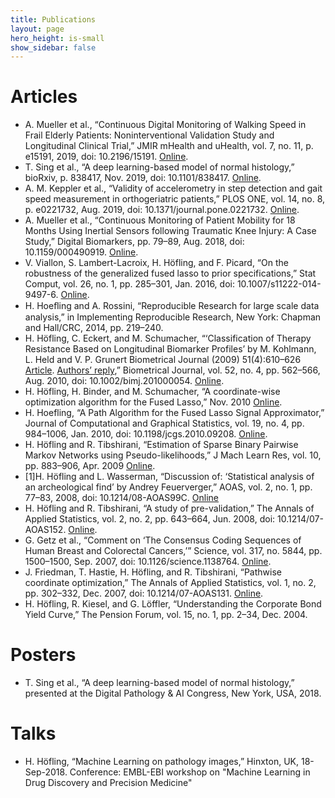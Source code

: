 ```yaml
---
title: Publications
layout: page
hero_height: is-small
show_sidebar: false
---
```


[comment]: # (The following citations where exported from Zotero using the IEEE with URL format)

# Articles

- A. Mueller et al., “Continuous Digital Monitoring of Walking Speed in Frail Elderly Patients: Noninterventional Validation Study and Longitudinal Clinical Trial,” JMIR mHealth and uHealth, vol. 7, no. 11, p. e15191, 2019, doi: 10.2196/15191. [Online](https://mhealth.jmir.org/2019/11/e15191/).
- T. Sing et al., “A deep learning-based model of normal histology,” bioRxiv, p. 838417, Nov. 2019, doi: 10.1101/838417. [Online](https://www.biorxiv.org/content/10.1101/838417v1). 
- A. M. Keppler et al., “Validity of accelerometry in step detection and gait speed measurement in orthogeriatric patients,” PLOS ONE, vol. 14, no. 8, p. e0221732, Aug. 2019, doi: 10.1371/journal.pone.0221732. [Online](https://journals.plos.org/plosone/article?id=10.1371/journal.pone.0221732).
- A. Mueller et al., “Continuous Monitoring of Patient Mobility for 18 Months Using Inertial Sensors following Traumatic Knee Injury: A Case Study,” Digital Biomarkers, pp. 79–89, Aug. 2018, doi: 10.1159/000490919. [Online](https://www.karger.com/Article/FullText/490919).
- V. Viallon, S. Lambert-Lacroix, H. Höfling, and F. Picard, “On the robustness of the generalized fused lasso to prior specifications,” Stat Comput, vol. 26, no. 1, pp. 285–301, Jan. 2016, doi: 10.1007/s11222-014-9497-6. [Online](https://doi.org/10.1007/s11222-014-9497-6). 
- H. Hoeﬂing and A. Rossini, “Reproducible Research for large scale data analysis,” in Implementing Reproducible Research, New York: Chapman and Hall/CRC, 2014, pp. 219–240. 
- H. Höfling, C. Eckert, and M. Schumacher, “‘Classification of Therapy Resistance Based on Longitudinal Biomarker Profiles’ by M. Kohlmann, L. Held and V. P. Grunert Biometrical Journal (2009) 51(4):610–626 [Article](http://dx.doi.org/10.1002/bimj.200800157). [Authors’ reply](http://dx.doi.org/10.1002/bimj.201000119),” Biometrical Journal, vol. 52, no. 4, pp. 562–566, Aug. 2010, doi: 10.1002/bimj.201000054. [Online](https://onlinelibrary.wiley.com/doi/abs/10.1002/bimj.201000054).
- H. Höfling, H. Binder, and M. Schumacher, “A coordinate-wise optimization algorithm for the Fused Lasso,” Nov. 2010 [Online](https://arxiv.org/abs/1011.6409).
- H. Hoefling, “A Path Algorithm for the Fused Lasso Signal Approximator,” Journal of Computational and Graphical Statistics, vol. 19, no. 4, pp. 984–1006, Jan. 2010, doi: 10.1198/jcgs.2010.09208. [Online](https://doi.org/10.1198/jcgs.2010.09208).
- H. Höfling and R. Tibshirani, “Estimation of Sparse Binary Pairwise Markov Networks using Pseudo-likelihoods,” J Mach Learn Res, vol. 10, pp. 883–906, Apr. 2009 [Online](https://www.ncbi.nlm.nih.gov/pmc/articles/PMC3157941/).
- [1]H. Höfling and L. Wasserman, “Discussion of: ‘Statistical analysis of an archeological find’ by Andrey Feuerverger,” AOAS, vol. 2, no. 1, pp. 77–83, 2008, doi: 10.1214/08-AOAS99C. [Online](https://arxiv.org/pdf/0804.0095.pdf)
- H. Höfling and R. Tibshirani, “A study of pre-validation,” The Annals of Applied Statistics, vol. 2, no. 2, pp. 643–664, Jun. 2008, doi: 10.1214/07-AOAS152. [Online](http://projecteuclid.org/euclid.aoas/1215118532).
- G. Getz et al., “Comment on ‘The Consensus Coding Sequences of Human Breast and Colorectal Cancers,’” Science, vol. 317, no. 5844, pp. 1500–1500, Sep. 2007, doi: 10.1126/science.1138764. [Online](http://www.sciencemag.org/cgi/doi/10.1126/science.1138764).
- J. Friedman, T. Hastie, H. Höfling, and R. Tibshirani, “Pathwise coordinate optimization,” The Annals of Applied Statistics, vol. 1, no. 2, pp. 302–332, Dec. 2007, doi: 10.1214/07-AOAS131. [Online](http://projecteuclid.org/euclid.aoas/1196438020).
- H. Höfling, R. Kiesel, and G. Löffler, “Understanding the Corporate Bond Yield Curve,” The Pension Forum, vol. 15, no. 1, pp. 2–34, Dec. 2004. 

# Posters

- T. Sing et al., “A deep learning-based model of normal histology,” presented at the Digital Pathology & AI Congress, New York, USA, 2018. 

# Talks

- H. Höfling, “Machine Learning on pathology images,” Hinxton, UK, 18-Sep-2018. Conference: EMBL-EBI workshop on "Machine Learning in Drug Discovery and Precision Medicine" 
